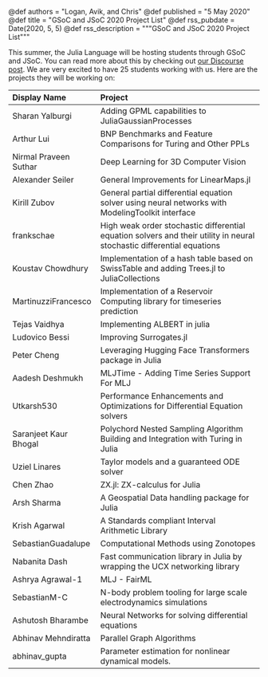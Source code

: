 @def authors = "Logan, Avik, and Chris"
@def published = "5 May 2020"
@def title = "GSoC and JSoC 2020 Project List"
@def rss_pubdate = Date(2020, 5, 5)
@def rss_description = """GSoC and JSoC 2020 Project List"""


This summer, the Julia Language will be hosting students through GSoC and JSoC. You can read more about this by checking out [our Discourse post](https://discourse.julialang.org/t/julia-seasons-of-contributions-to-supplement-gsoc-2020/38754). We are very excited to have 25 students working with us. Here are the projects they will be working on:

| Display Name   | Project   |
| :------------- | :---------|
| Sharan Yalburgi  | 	Adding GPML capabilities to JuliaGaussianProcesses |
| Arthur Lui      | BNP Benchmarks and Feature Comparisons for Turing and Other PPLs      |
| Nirmal Praveen Suthar | Deep Learning for 3D Computer Vision  |
| Alexander Seiler | General Improvements for LinearMaps.jl      |
| Kirill Zubov | General partial differential equation solver using neural networks with ModelingToolkit interface      |
| frankschae | High weak order stochastic differential equation solvers and their utility in neural stochastic differential equations     |
| Koustav Chowdhury | Implementation of a hash table based on SwissTable and adding Trees.jl to JuliaCollections      |
| MartinuzziFrancesco | Implementation of a Reservoir Computing library for timeseries prediction      |
| Tejas Vaidhya | Implementing ALBERT in julia      |
| Ludovico Bessi | Improving Surrogates.jl      |
| Peter Cheng | Leveraging Hugging Face Transformers package in Julia      |
| Aadesh Deshmukh | MLJTime - Adding Time Series Support For MLJ      |
| Utkarsh530 | Performance Enhancements and Optimizations for Differential Equation solvers      |
| Saranjeet Kaur Bhogal | Polychord Nested Sampling Algorithm Building and Integration with Turing in Julia      |
| Uziel Linares | Taylor models and a guaranteed ODE solver      |
| Chen Zhao | ZX.jl: ZX-calculus for Julia      |
| Arsh Sharma | A Geospatial Data handling package for Julia      |
| Krish Agarwal | A Standards compliant Interval Arithmetic Library      |
| SebastianGuadalupe | Computational Methods using Zonotopes      |
| Nabanita Dash | Fast communication library in Julia by wrapping the UCX networking library      |
| Ashrya Agrawal-1 | MLJ - FairML      |
| SebastianM-C | N-body problem tooling for large scale electrodynamics simulations      |
| Ashutosh Bharambe | Neural Networks for solving differential equations      |
| Abhinav Mehndiratta | Parallel Graph Algorithms      |
| abhinav_gupta | Parameter estimation for nonlinear dynamical models.      |
